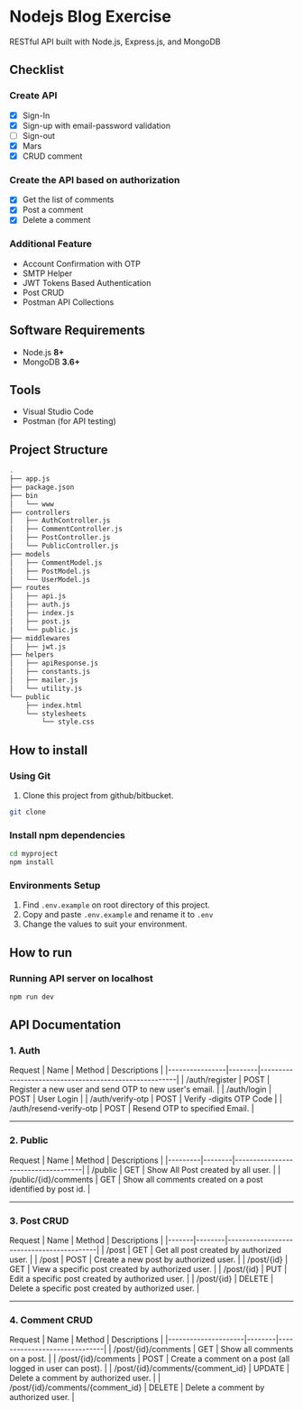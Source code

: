 # Nodejs Blog Exercise

RESTful API built with Node.js, Express.js, and MongoDB


## Checklist

### Create API
- [x] Sign-In
- [x] Sign-up with email-password validation
- [ ] Sign-out
- [x] Mars
- [X] CRUD comment

### Create the API based on authorization
- [x] Get the list of comments
- [x] Post a comment
- [x] Delete a comment

### Additional Feature
- Account Confirmation with OTP
- SMTP Helper
- JWT Tokens Based Authentication
- Post CRUD
- Postman API Collections

## Software Requirements

-   Node.js **8+**
-   MongoDB **3.6+**

## Tools
-   Visual Studio Code
-   Postman (for API testing)

## Project Structure
```sh
.
├── app.js
├── package.json
├── bin
│   └── www
├── controllers
│   ├── AuthController.js
│   ├── CommentController.js
│   ├── PostController.js
│   └── PublicController.js
├── models
│   ├── CommentModel.js
│   ├── PostModel.js
│   └── UserModel.js
├── routes
│   ├── api.js
│   ├── auth.js
│   ├── index.js
│   ├── post.js
│   └── public.js
├── middlewares
│   ├── jwt.js
├── helpers
│   ├── apiResponse.js
│   ├── constants.js
│   ├── mailer.js
│   └── utility.js
└── public
    ├── index.html
    └── stylesheets
        └── style.css
```

## How to install

### Using Git

1.  Clone this project from github/bitbucket.

```bash
git clone 
```

### Install npm dependencies

```bash
cd myproject
npm install
```

### Environments Setup

1.  Find `.env.example` on root directory of this project.
2.  Copy and paste `.env.example` and rename it to `.env`
3.  Change the values to suit your environment.


## How to run

### Running API server on localhost

```bash
npm run dev
```



##  API Documentation
### 1. Auth
Request
| Name           | Method | Descriptions                                          |
|----------------|--------|-------------------------------------------------------|
| /auth/register |  POST  | Register a new user and send OTP to new user's email. |
| /auth/login |  POST  | User Login   |
| /auth/verify-otp |  POST  | Verify -digits OTP Code |
| /auth/resend-verify-otp |  POST  | Resend OTP to specified Email. |

---

### 2. Public
Request
| Name    | Method | Descriptions                       |
|---------|--------|------------------------------------|
| /public |   GET  | Show All Post created by all user. |
| /public/{id}/comments |   GET  | Show all comments created on a post identified by post id. |

---

### 3. Post CRUD
Request
| Name  | Method | Descriptions                             |
|-------|--------|------------------------------------------|
| /post |   GET  | Get all post created by authorized user. |
| /post |  POST  | Create a new post by authorized user. |
| /post/{id} |   GET  | View a specific post created by authorized user. |
| /post/{id} |   PUT  | Edit a specific post created by authorized user. |
| /post/{id} | DELETE | Delete a specific post created by authorized user. |

---

### 4. Comment CRUD
Request
| Name                | Method | Descriptions                 |
|---------------------|--------|------------------------------|
| /post/{id}/comments |   GET  | Show all comments on a post. |
| /post/{id}/comments |  POST  | Create a comment on a post (all logged in user can post). |
| /post/{id}/comments/{comment_id} | UPDATE | Delete a comment by authorized user. |
| /post/{id}/comments/{comment_id} | DELETE | Delete a comment by authorized user. |
